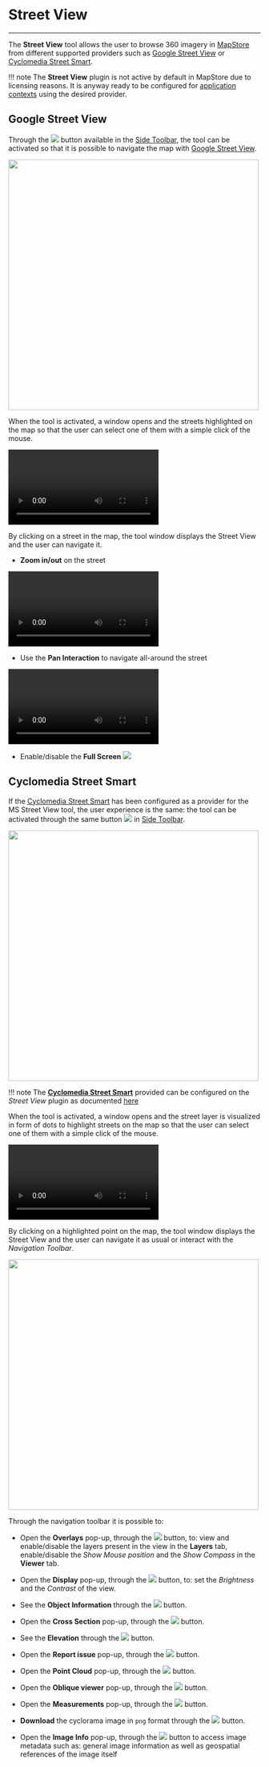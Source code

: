 # Street View

*******************

The **Street View** tool allows the user to browse 360 imagery in [MapStore](https://mapstore.geosolutionsgroup.com/mapstore/#/) from different supported providers such as [Google Street View](https://www.google.com/streetview/) or  [Cyclomedia Street Smart](https://www.cyclomedia.com/en/street-smart).

!!! note
    The **Street View** plugin is not active by default in MapStore due to licensing reasons. It is anyway ready to be configured for [application contexts](application-context.md#configure-plugins) using the desired provider.

## Google Street View

 Through the <img src="../img/button/street-view-button.jpg" class="ms-docbutton"/> button available in the [Side Toolbar](mapstore-toolbars.md#side-toolbar), the tool can be activated so that it is possible to navigate the map with [Google Street View](https://www.google.com/streetview/).

<img src="../img/street-view/streetview-popup.jpg" class="ms-docimage" width="500px"/>

When the tool is activated, a window opens and the streets highlighted on the map so that the user can select one of them with a simple click of the mouse.

<video class="ms-docimage" controls><source src="../img/street-view/add-street.mp4"/></video>

By clicking on a street in the map, the tool window displays the Street View and the user can navigate it.

* **Zoom in/out** on the street

<video class="ms-docimage" controls><source src="../img/street-view/zoom-street.mp4"/></video>

* Use the **Pan Interaction** to navigate all-around the street

<video class="ms-docimage" controls><source src="../img/street-view/pan-street.mp4"/></video>

* Enable/disable the **Full Screen** <img src="../img/button/full-screen-street.jpg">

## Cyclomedia Street Smart

If the [Cyclomedia Street Smart](https://www.cyclomedia.com/en/street-smart) has been configured as a provider for the MS Street View tool, the user experience is the same: the tool can be activated through the same button <img src="../img/button/street-view-button.jpg" class="ms-docbutton"/> in [Side Toolbar](mapstore-toolbars.md#side-toolbar).

<img src="../img/street-view/cyclomedia-popup.jpg" class="ms-docimage" width="500px"/>

!!! note
    The **[Cyclomedia Street Smart](https://www.cyclomedia.com/en/street-smart)** provided can be configured on the *Street View* plugin as documented [here](https://mapstore.geosolutionsgroup.com/mapstore/docs/api/plugins#plugins.StreetView)

When the tool is activated, a window opens and the street layer is visualized in form of dots to highlight streets on the map so that the user can select one of them with a simple click of the mouse.

<video class="ms-docimage" controls><source src="../img/street-view/add-point.mp4"/></video>

By clicking on a highlighted point on the map, the tool window displays the Street View and the user can navigate it as usual or interact with the *Navigation Toolbar*.

<img src="../img/street-view/cyclomedia_navigation_bar.jpg" class="ms-docimage" width="500px"/>

Through the navigation toolbar it is possible to:

* Open the **Overlays** pop-up, through the <img src="../img/button/overlays-button.jpg" class="ms-docbutton"/> button, to: view and enable/disable the layers present in the view in the **Layers** tab, enable/disable the *Show Mouse position* and the *Show Compass* in the **Viewer** tab.

* Open the **Display** pop-up, through the <img src="../img/button/display-button.jpg" class="ms-docbutton"/> button, to: set the *Brightness* and the *Contrast* of the view.

* See the **Object Information** through the <img src="../img/button/object-nformation-button.jpg" class="ms-docbutton"/> button.

* Open the **Cross Section** pop-up, through the <img src="../img/button/cross-section-button.jpg" class="ms-docbutton"/> button.

* See the **Elevation** through the <img src="../img/button/elevation-button.jpg" class="ms-docbutton"/> button.

* Open the **Report issue** pop-up, through the <img src="../img/button/report-issue-button.jpg" class="ms-docbutton"/> button.

* Open the **Point Cloud** pop-up, through the <img src="../img/button/point-cloud-button.jpg" class="ms-docbutton"/> button.

* Open the **Oblique viewer** pop-up, through the <img src="../img/button/oblique-viewer-button.jpg" class="ms-docbutton"/> button.

* Open the **Measurements** pop-up, through the <img src="../img/button/cyclomedia-measurements-button.jpg" class="ms-docbutton"/> button.

* **Download** the cyclorama image in `png` format through the <img src="../img/button/cyclomedia-download-button.jpg" class="ms-docbutton"/> button.

* Open the **Image Info** pop-up, through the <img src="../img/button/image-info-button.jpg" class="ms-docbutton"/> button to access image metadata such as: general image information as well as geospatial references of the image itself
